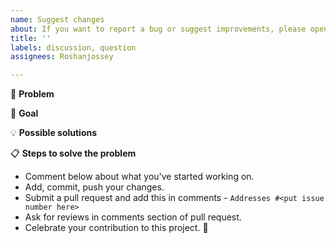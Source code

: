 ```yaml
---
name: Suggest changes
about: If you want to report a bug or suggest improvements, please open an issue.
title: ''
labels: discussion, question
assignees: Roshanjossey

---
```


<!--- Provide a general summary of the issue in the Title above -->
<!-- Make sure that you've read through https://github.com/firstcontributions/first-contributions/issues/35892 and understand the design of this project. If you have questions about it, please write a comment in that issue. -->

🐞 **Problem**
<!--- Provide a detailed description of the change or addition you are proposing -->
<!--- If it is a feature or a bug, what problem is it solving -->

<!--- ⚠️ If you're facing an SSH error like `Permission denied (publickey)`, -->
<!--- please refer to this guide to set up your SSH key: [SSH Key Setup Guide](../ssh-key-setup.md) -->

🎯 **Goal**
<!--- Why is this change important to you? How would you use it? -->
<!--- How can it benefit other users? -->

💡 **Possible solutions**
<!--- Not obligatory, but suggest an idea for implementing addition or change -->

📋  **Steps to solve the problem**

*   Comment below about what you've started working on.
*   Add, commit, push your changes.
*   Submit a pull request and add this in comments - `Addresses #<put issue number here>`
*   Ask for reviews in comments section of pull request.
*   Celebrate your contribution to this project. 🎉
